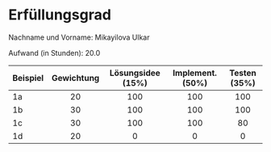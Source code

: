 # Erfüllungsgrad

Nachname und Vorname: Mikayilova Ulkar

Aufwand (in Stunden): 20.0

| Beispiel  | Gewichtung  | Lösungsidee (15%) | Implement. (50%) | Testen (35%) |
| --------- | :---------: |:-----------------:|:----------------:|:------------:|
| 1a        | 20          |        100        |       100        |     100      |
| 1b        | 30          |        100        |       100        |     100      |
| 1c        | 30          |        100        |       100        |      80      |
| 1d        | 20          |         0         |        0         |      0       |
